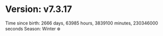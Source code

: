 # Version: v7.3.17
Time since birth: 2666 days, 63985 hours, 3839100 minutes, 230346000 seconds
Season: Winter ❄️
